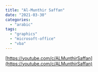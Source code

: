 ```yaml
---
title: "Al-Munthir Saffan"
date: "2021-03-30"
categories:
  - "arabic"
tags:
  - "graphics"
  - "microsoft-office"
  - "vba"
---
```


[https://youtube.com/c/ALMunthirSaffan](https://youtube.com/c/ALMunthirSaffan)
